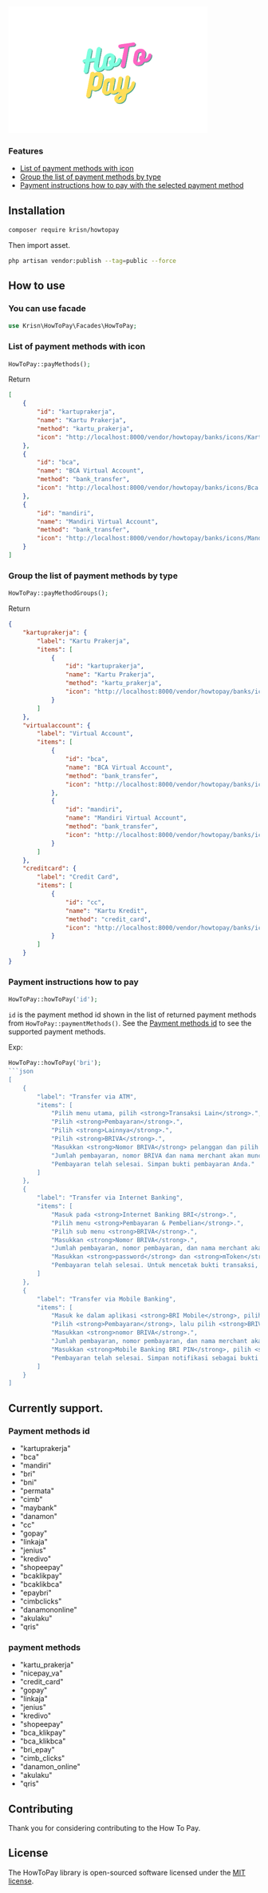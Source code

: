 
<img src="https://raw.githubusercontent.com/krisnantobi/how-to-pay/master/src/assets/logo.png" alt="drawing" width="400"/>

### Features 

- [List of payment methods with icon](#list-of-payment-methods-with-icon)
- [Group the list of payment methods by type](#group-the-list-of-payment-methods-by-type)
- [Payment instructions how to pay with the selected payment method](#payment-instructions-how-to-pay)


## Installation

```bash
composer require krisn/howtopay
```
Then import asset.
```bash
php artisan vendor:publish --tag=public --force
```


## How to use

### You can use facade 
```php
use Krisn\HowToPay\Facades\HowToPay;
```

### List of payment methods with icon

```php
HowToPay::payMethods();
```
Return
```json
[
    {
        "id": "kartuprakerja",
        "name": "Kartu Prakerja",
        "method": "kartu_prakerja",
        "icon": "http://localhost:8000/vendor/howtopay/banks/icons/Kartuprakerja.png"
    },
    {
        "id": "bca",
        "name": "BCA Virtual Account",
        "method": "bank_transfer",
        "icon": "http://localhost:8000/vendor/howtopay/banks/icons/Bca.png"
    },
    {
        "id": "mandiri",
        "name": "Mandiri Virtual Account",
        "method": "bank_transfer",
        "icon": "http://localhost:8000/vendor/howtopay/banks/icons/Mandiri.png"
    }
]
```

### Group the list of payment methods by type

```php
HowToPay::payMethodGroups();
```
Return
```json
{
    "kartuprakerja": {
        "label": "Kartu Prakerja",
        "items": [
            {
                "id": "kartuprakerja",
                "name": "Kartu Prakerja",
                "method": "kartu_prakerja",
                "icon": "http://localhost:8000/vendor/howtopay/banks/icons/Kartuprakerja.png"
            }
        ]
    },
    "virtualaccount": {
        "label": "Virtual Account",
        "items": [
            {
                "id": "bca",
                "name": "BCA Virtual Account",
                "method": "bank_transfer",
                "icon": "http://localhost:8000/vendor/howtopay/banks/icons/Bca.png"
            },
            {
                "id": "mandiri",
                "name": "Mandiri Virtual Account",
                "method": "bank_transfer",
                "icon": "http://localhost:8000/vendor/howtopay/banks/icons/Mandiri.png"
            }
        ]
    },
    "creditcard": {
        "label": "Credit Card",
        "items": [
            {
                "id": "cc",
                "name": "Kartu Kredit",
                "method": "credit_card",
                "icon": "http://localhost:8000/vendor/howtopay/banks/icons/Mastercard.png"
            }
        ]
    }
}
```

### Payment instructions how to pay

```php
HowToPay::howToPay('id');
```
`id` is the payment method id shown in the list of returned payment methods
from `HowToPay::paymentMethods()`. 
See the [Payment methods id](#payment-methods-id) to see the supported payment methods.

Exp: 
```php
HowToPay::howToPay('bri');
```json
[
    {
        "label": "Transfer via ATM",
        "items": [
            "Pilih menu utama, pilih <strong>Transaksi Lain</strong>.",
            "Pilih <strong>Pembayaran</strong>.",
            "Pilih <strong>Lainnya</strong>.",
            "Pilih <strong>BRIVA</strong>.",
            "Masukkan <strong>Nomor BRIVA</strong> pelanggan dan pilih <strong>Benar</strong>.",
            "Jumlah pembayaran, nomor BRIVA dan nama merchant akan muncul pada halaman konfirmasi pembayaran. Jika informasi yang dicantumkan benar, pilih <strong>Ya</strong>.",
            "Pembayaran telah selesai. Simpan bukti pembayaran Anda."
        ]
    },
    {
        "label": "Transfer via Internet Banking",
        "items": [
            "Masuk pada <strong>Internet Banking BRI</strong>.",
            "Pilih menu <strong>Pembayaran & Pembelian</strong>.",
            "Pilih sub menu <strong>BRIVA</strong>.",
            "Masukkan <strong>Nomor BRIVA</strong>.",
            "Jumlah pembayaran, nomor pembayaran, dan nama merchant akan muncul pada halaman konfirmasi pembayaran. Jika informasi yang dicantumkan benar, pilih <strong>Kirim</strong>.",
            "Masukkan <strong>password</strong> dan <strong>mToken</strong>, pilih <strong>Kirim</strong>.",
            "Pembayaran telah selesai. Untuk mencetak bukti transaksi, pilih <strong>Cetak</strong>."
        ]
    },
    {
        "label": "Transfer via Mobile Banking",
        "items": [
            "Masuk ke dalam aplikasi <strong>BRI Mobile</strong>, pilih <strong>Mobile Banking BRI</strong>.",
            "Pilih <strong>Pembayaran</strong>, lalu pilih <strong>BRIVA</strong>.",
            "Masukkan <strong>nomor BRIVA</strong>.",
            "Jumlah pembayaran, nomor pembayaran, dan nama merchant akan muncul pada halaman konfirmasi pembayaran. Jika informasi yang dicantumkan benar, pilih <strong>Continue</strong>.",
            "Masukkan <strong>Mobile Banking BRI PIN</strong>, pilih <strong>Ok.</strong>.",
            "Pembayaran telah selesai. Simpan notifikasi sebagai bukti pembayaran."
        ]
    }
]
```

## Currently support.

### Payment methods id
- "kartuprakerja"
- "bca"
- "mandiri"
- "bri"
- "bni"
- "permata"
- "cimb"
- "maybank"
- "danamon"
- "cc"
- "gopay"
- "linkaja"
- "jenius"
- "kredivo"
- "shopeepay"
- "bcaklikpay"
- "bcaklikbca"
- "epaybri"
- "cimbclicks"
- "danamononline"
- "akulaku"
- "qris"

### payment methods
- "kartu_prakerja"
- "nicepay_va"
- "credit_card"
- "gopay"
- "linkaja"
- "jenius"
- "kredivo"
- "shopeepay"
- "bca_klikpay"
- "bca_klikbca"
- "bri_epay"
- "cimb_clicks"
- "danamon_online"
- "akulaku"
- "qris"

## Contributing
Thank you for considering contributing to the How To Pay.

## License
The HowToPay library is open-sourced software licensed under the [MIT license](https://opensource.org/licenses/MIT).
